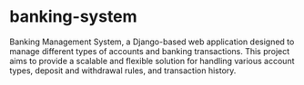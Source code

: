 # banking-system
Banking Management System, a Django-based web application designed to manage different types of accounts and banking transactions. This project aims to provide a scalable and flexible solution for handling various account types, deposit and withdrawal rules, and transaction history.
